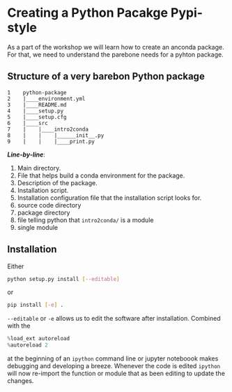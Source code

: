 # Creating a Python Pacakge Pypi-style

As a part of the workshop we will learn how to create an anconda package. For that, 
we need to understand the parebone needs for a pyhton package.

## Structure of a very barebon Python package

```directory
1    python-package
2    |____environment.yml
3    |____README.md
4    |____setup.py
5    |____setup.cfg
6    |____src
7    |    |____intro2conda
8    |    |    |______init__.py
9    |    |    |____print.py
```

***Line-by-line***:

1. Main directory.
2. File that helps build a conda environment for the package.
3. Description of the package.
4. Installation script.
5. Installation configuration file that the installation script 
   looks for.
6. source code directory
7. package directory
8. file telling python that `intro2conda/` is a module
9. single module

## Installation

Either 

```bash
python setup.py install [--editable]
```

or 

```bash
pip install [-e] .
```

`--editable` or `-e` allows us to edit the software after installation. Combined with the 

```python
%load_ext autoreload
%autoreload 2
```

at the beginning of an `ipython` command line or jupyter noteboook makes debugging and developing a breeze. Whenever the code is edited `ipython` will now re-import the function or module that as been editing to update the changes.